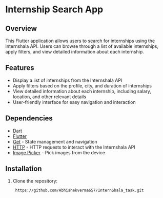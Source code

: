 # Internship Search App

## Overview

This Flutter application allows users to search for internships using the Internshala API. Users can browse through a list of available internships, apply filters, and view detailed information about each internship.

## Features

- Display a list of internships from the Internshala API
- Apply filters based on the profile, city, and duration of internships
- View detailed information about each internship, including salary, location, and other relevant details
- User-friendly interface for easy navigation and interaction

## Dependencies

- [Dart](https://dart.dev/)
- [Flutter](https://flutter.dev/)
- [Get](https://pub.dev/packages/get) - State management and navigation
- [HTTP](https://pub.dev/packages/http) - HTTP requests to interact with the Internshala API
- [Image Picker](https://pub.dev/packages/image_picker) - Pick images from the device

## Installation

1. Clone the repository:

   ```bash
    https://github.com/Abhishekverma657/InternShala_task.git
